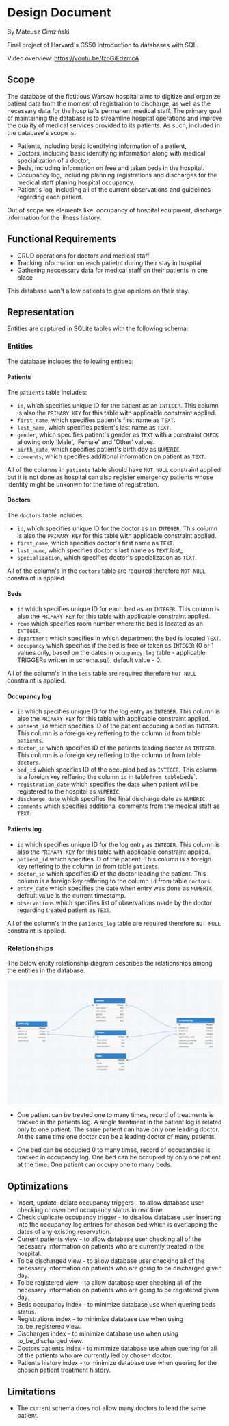 # Design Document

By Mateusz Gimziński

Final project of Harvard's CS50 Introduction to databases with SQL. 

Video overview: https://youtu.be/IzbGiEdzmcA

## Scope

The database of the fictitious Warsaw hospital aims to digitize and organize patient data from the moment of registration to discharge, as well as the necessary data for the hospital's permanent medical staff. The primary goal of maintaining the database is to streamline hospital operations and improve the quality of medical services provided to its patients. As such, included in the database's scope is:

* Patients, including basic identifying information of a patient,
* Doctors, including basic identifying information along with medical specialization of a doctor,
* Beds, including information on free and taken beds in the hospital.
* Occupancy log, including planning registrations and discharges for the medical staff planing hospital occupancy.
* Patient's log, including all of the current observations and guidelines regarding each patient.

Out of scope are elements like: occupancy of hospital equipment, discharge information for the illness history.

## Functional Requirements

* CRUD operations for doctors and medical staff
* Tracking information on each patietnt during their stay in hospital
* Gathering neccessary data for medical staff on their patients in one place

This database won't allow patients to give opinions on their stay.

## Representation

Entities are captured in SQLite tables with the following schema:

### Entities

The database includes the following entities:

#### Patients

The `patients` table includes:

* `id`, which specifies unique ID for the patient as an `INTEGER`. This column is also the `PRIMARY KEY` for this table with applicable constraint applied.
* `first_name`, which specifies patient's first name as `TEXT`.
* `last_name`, which specifies patient's last name as `TEXT`.
* `gender`, which specifies patient's gender as `TEXT` with a constraint `CHECK` allowing
only 'Male', 'Female' and 'Other' values.
* `birth_date`, which specifies patient's birth day as `NUMERIC`.
* `comments`, which specifies additional information on patient as `TEXT`.

All of the columns in `patients` table should have `NOT NULL` constraint applied but it is not done as hospital can also register emergency patients whose identity might be unkonwn for the time of registration.

#### Doctors

The `doctors` table includes:

* `id`, which specifies unique ID for the doctor as an `INTEGER`. This column is also the `PRIMARY KEY` for this table with applicable constraint applied.
* `first_name`, which specifies doctor's first name as `TEXT`.
* `last_name`, which specifies doctor's last name as `TEXT`.last_
* `specialization`, which specifies doctor's specialization as `TEXT`.

All of the column's in the `doctors` table are required therefore `NOT NULL` constraint is applied.


#### Beds

* `id` which specifies unique ID for each bed as an `INTEGER`. This column is also the `PRIMARY KEY` for this table with applicable constraint applied.
* `room` which specifies room number where the bed is located as an `INTEGER`.
* `department` which specifies in which department the bed is located `TEXT`.
* `occupancy` which specifies if the bed is free or taken as `INTEGER` (0 or 1 values only, based on the dates in `occupancy_log` table - applicable TRIGGERs written in schema.sql), default value - 0.

All of the column's in the `beds` table are required therefore `NOT NULL` constraint is applied.

#### Occupancy log

* `id` which specifies unique ID for the log entry as `INTEGER`. This column is also the `PRIMARY KEY` for this table with applicable constraint applied.
* `patient_id` which specifies ID of the patient occuping a bed as `INTEGER`. This column is a foreign key reffering to the column `id` from table `patients`.
* `doctor_id` which specifies ID of the patients leading doctor as `INTEGER`. This column is a foreign key reffering to the column `id` from table `doctors`.
* `bed_id` which specifies ID of the occupied bed as `INTEGER`. This column is a foreign key reffering the column `id` in table` from table `beds`.
* `registration_date` which specifies the date when patient will be registered to the hospital as `NUMERIC`.
* `discharge_date` which specifies the final discharge date as `NUMERIC`.
* `comments` which specifies additional comments from the medical staff as `TEXT`.

#### Patients log

* `id` which specifies unique ID for the log entry as `INTEGER`. This column is also the `PRIMARY KEY` for this table with applicable constraint applied.
* `patient_id` which specifies ID of the patient. This column is a foreign key reffering to the column `id` from table `patients`.
* `doctor_id` which specifies ID of the doctor leading the patient. This column is a foreign key reffering to the column `id` from table `doctors`.
* `entry_date` which specifies the date when entry was done as `NUMERIC`, default value is the current timestamp.
* `observations` which specifies list of observations made by the doctor regarding treated patient as `TEXT`.

All of the column's in the `patients_log` table are required therefore `NOT NULL` constraint is applied.

### Relationships

The below entity relationship diagram describes the relationships among the entities in the database.

![ER Diagram](Przechwytywanie.PNG)

* One patient can be treated one to many times, record of treatments is tracked in the patients log. A single treatment in the patient log is related only to one patient. The same patient can have only one leading doctor. At the same time one doctor can be a leading doctor of many patients.

* One bed can be occupied 0 to many times, record of occupancies is tracked in occupancy log. One bed can be occupied by only one patient at the time. One patient can occupy one to many beds.

## Optimizations

* Insert, update, delate occupancy triggers - to allow database user checking chosen bed occupancy status in real time.
* Check duplicate occupancy trigger - to disallow database user inserting into the occupancy log entries for chosen bed which is overlapping the dates of any existing reservation.
* Current patients view - to allow database user checking all of the necessary information on patients who are currently treated in the hospital.
* To be discharged view - to allow database user checking all of the necessary information on patients who are going to be discharged given day.
* To be registered view - to allow database user checking all of the necessary information on patients who are going to be registered given day.
* Beds occupancy index - to minimize database use when quering beds status.
* Registrations index - to minimize database use when using to_be_registered view.
* Discharges index - to minimize database use when using to_be_discharged view.
* Doctors patients index - to minimize database use when quering for all of the patients who are
currently led by chosen doctor.
* Patients history index - to minimize database use when quering for the chosen patient treatment history.


## Limitations

* The current schema does not allow many doctors to lead the same patient.
